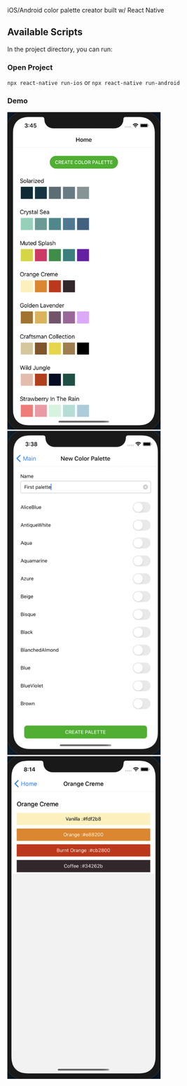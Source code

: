 iOS/Android color palette creator built w/ React Native

## Available Scripts

In the project directory, you can run:

### Open Project

`npx react-native run-ios` or `npx react-native run-android`

### Demo

<img src="./assets/home.png" width="350" title="home screen" />
<img src="./assets/gif.gif" width="350" title="palette screen" />
<img src="./assets/palette.png" width="350" title="palette details" />
